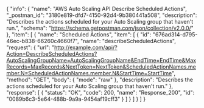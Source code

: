 {
  "info": {
    "name": "AWS Auto Scaling API Describe Scheduled Actions",
    "_postman_id": "3180e819-dfd7-4150-92d4-9b380441a508",
    "description": "Describes the actions scheduled for your Auto Scaling group that haven't run.",
    "schema": "https://schema.getpostman.com/json/collection/v2.0.0/"
  },
  "item": [
    {
      "name": "Scheduled Actions",
      "item": [
        {
          "id": "676ad314-d795-46ec-b838-66260c4660f7",
          "name": "describeScheduledActions",
          "request": {
            "url": "http://example.com/api/?Action=DescribeScheduledActions?AutoScalingGroupName=AutoScalingGroupName&EndTime=EndTime&MaxRecords=MaxRecords&NextToken=NextToken&ScheduledActionNames.member.N=ScheduledActionNames.member.N&StartTime=StartTime",
            "method": "GET",
            "body": {
              "mode": "raw"
            },
            "description": "Describes the actions scheduled for your Auto Scaling group that haven't run."
          },
          "response": [
            {
              "status": "OK",
              "code": 200,
              "name": "Response_200",
              "id": "0089b6c3-5e64-488b-9a9a-9454af19cff3"
            }
          ]
        }
      ]
    }
  ]
}